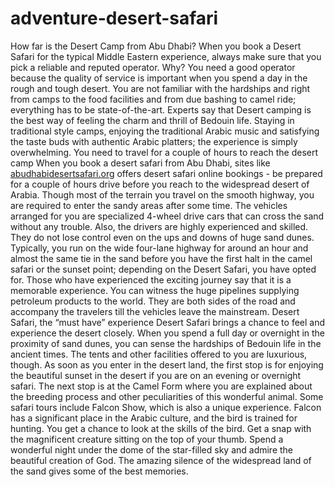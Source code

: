 # adventure-desert-safari
How far is the Desert Camp from Abu Dhabi?
When you book a Desert Safari for the typical Middle Eastern experience, always make sure that you pick a reliable and reputed operator. Why? You need a good operator because the quality of service is important when you spend a day in the rough and tough desert. You are not familiar with the hardships and right from camps to the food facilities and from due bashing to camel ride; everything has to be state-of-the-art. Experts say that Desert camping is the best way of feeling the charm and thrill of Bedouin life. Staying in traditional style camps, enjoying the traditional Arabic music and satisfying the taste buds with authentic Arabic platters; the experience is simply overwhelming. 
You need to travel for a couple of hours to reach the desert camp
When you book a desert safari from Abu Dhabi, sites like [abudhabidesertsafari.org](https://www.abudhabidesertsafari.org) offers desert safari online bookings - be prepared for a couple of hours drive before you reach to the widespread desert of Arabia.  Though most of the terrain you travel on the smooth highway, you are required to enter the sandy areas after some time. The vehicles arranged for you are specialized 4-wheel drive cars that can cross the sand without any trouble. Also, the drivers are highly experienced and skilled. They do not lose control even on the ups and downs of huge sand dunes. 
Typically, you run on the wide four-lane highway for around an hour and almost the same tie in the sand before you have the first halt in the camel safari or the sunset point; depending on the Desert Safari, you have opted for. 
Those who have experienced the exciting journey say that it is a memorable experience. You can witness the huge pipelines supplying petroleum products to the world. They are both sides of the road and accompany the travelers till the vehicles leave the mainstream. 
Desert Safari, the “must have” experience
Desert Safari brings a chance to feel and experience the desert closely. When you spend a full day or overnight in the proximity of sand dunes, you can sense the hardships of Bedouin life in the ancient times.  The tents and other facilities offered to you are luxurious, though.
As soon as you enter in the desert land, the first stop is for enjoying the beautiful sunset in the desert if you are on an evening or overnight safari. The next stop is at the Camel Form where you are explained about the breeding process and other peculiarities of this wonderful animal. 
Some safari tours include Falcon Show, which is also a unique experience. Falcon has a significant place in the Arabic culture, and the bird is trained for hunting. You get a chance to look at the skills of the bird. Get a snap with the magnificent creature sitting on the top of your thumb. 
Spend a wonderful night under the dome of the star-filled sky and admire the beautiful creation of God. The amazing silence of the widespread land of the sand gives some of the best memories.
